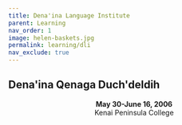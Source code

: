 ```yaml
---
title: Dena'ina Language Institute
parent: Learning
nav_order: 1
image: helen-baskets.jpg
permalink: learning/dli
nav_exclude: true
---
```


<h2>Dena'ina Qenaga Duch'deldih</h2>
<div align="center"><p><b>May 30-June 16, 2006</b><br>
  Kenai Peninsula College</p>
